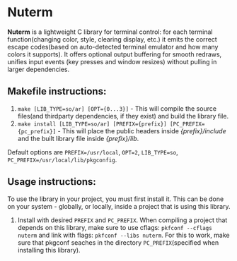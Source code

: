 # Nuterm

__Nuterm__ is a lightweight C library for terminal control: for each terminal function(changing color, style, clearing display, etc.) it emits the correct escape codes(based on auto-detected terminal emulator and how many colors it supports). It offers optional output buffering for smooth redraws, unifies input events (key presses and window resizes) without pulling in larger dependencies.

## Makefile instructions:

1. `make [LIB_TYPE=so/ar] [OPT={0...3}]` - This will compile the source files(and thirdparty dependencies, if they exist) and build the library file.
2. `make install [LIB_TYPE=so/ar] [PREFIX={prefix}] [PC_PREFIX={pc_prefix}]` - This will place the public headers inside _{prefix}/include_ and the built library file inside _{prefix}/lib_.

Default options are `PREFIX=/usr/local`, `OPT=2`, `LIB_TYPE=so`, `PC_PREFIX=/usr/local/lib/pkgconfig`.

## Usage instructions:

To use the library in your project, you must first install it. This can be done on your system - globally, or locally, inside a project that is using this library.
1. Install with desired `PREFIX` and `PC_PREFIX`. When compiling a project that depends on this library, make sure to use cflags: `pkfconf --cflags nuterm` and link with flags: `pkfconf --libs nuterm`. For this to work, make sure that pkgconf seaches in the directory `PC_PREFIX`(specified when installing this library).
